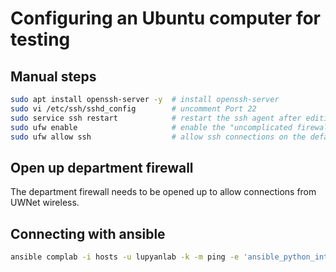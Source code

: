 # Configuring an Ubuntu computer for testing

## Manual steps

```bash
sudo apt install openssh-server -y  # install openssh-server
sudo vi /etc/ssh/sshd_config        # uncomment Port 22
sudo service ssh restart            # restart the ssh agent after editing the config
sudo ufw enable                     # enable the "uncomplicated firewall"
sudo ufw allow ssh                  # allow ssh connections on the default port 22
```

## Open up department firewall

The department firewall needs to be opened up to allow connections from UWNet wireless.

## Connecting with ansible

```bash
ansible complab -i hosts -u lupyanlab -k -m ping -e 'ansible_python_interpreter="/usr/bin/env python3"'
```
